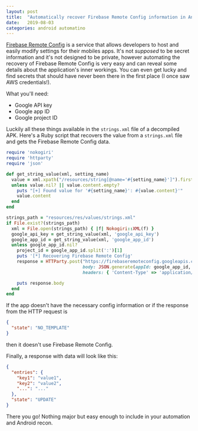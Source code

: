 ```yaml
---
layout: post
title:  "Automatically recover Firebase Remote Config information in Android apps"
date:   2019-08-03
categories: android automatino
---
```


[Firebase Remote Config](https://firebase.google.com/docs/remote-config/) is a service that allows developers to host and easily modify settings for their mobiles apps. It's not *supposed* to be secret information and it's not designed to be private, however automating the recovery of Firebase Remote Config is very easy and can reveal some details about the application's inner workings. You can even get lucky and find secrets that should have never been there in the first place (I once saw AWS credentials!).

What you'll need:

- Google API key
- Google app ID
- Google project ID

Luckily all these things available in the `strings.xml` file of a decompiled APK. Here's a Ruby script that recovers the value from a `strings.xml` file and gets the Firebase Remote Config data.

```ruby
require 'nokogiri'
require 'httparty'
require 'json'

def get_string_value(xml, setting_name)
  value = xml.xpath("/resources/string[@name='#{setting_name}']").first
  unless value.nil? || value.content.empty?
    puts "[+] Found value for '#{setting_name}': #{value.content}'"
    value.content
  end
end

strings_path = "resources/res/values/strings.xml"
if File.exist?(strings_path)
  xml = File.open(strings_path) { |f| Nokogiri::XML(f) }
  google_api_key = get_string_value(xml, 'google_api_key')
  google_app_id = get_string_value(xml, 'google_app_id')
  unless google_app_id.nil?
    project_id = google_app_id.split(':')[1]
    puts '[*] Recovering Firebase Remote Config'
    response = HTTParty.post("https://firebaseremoteconfig.googleapis.com/v1/projects/#{project_id}/namespaces/firebase:fetch?key=#{google_api_key}",
                             body: JSON.generate(appId: google_app_id, appInstanceId: 'required_but_unused_value'),
                             headers: { 'Content-Type' => 'application/json' })

    puts response.body
  end
end
```

If the app doesn't have the necessary config information or if the response from the HTTP request is

```json
{
  "state": "NO_TEMPLATE"
}
```

then it doesn't use Firebase Remote Config.

Finally, a response with data will look like this:

```json
{
  "entries": {
    "key1": "value1",
    "key2": "value2",
    "...": "..."
  },
  "state": "UPDATE"
}
```

There you go! Nothing major but easy enough to include in your automation and Android recon.
